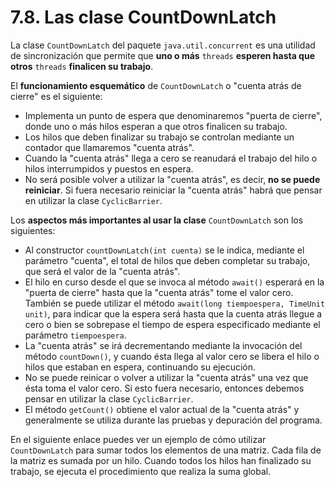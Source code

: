 # 7.8. Las clase CountDownLatch

 La clase `CountDownLatch` del paquete `java.util.concurrent` es una utilidad de sincronización que permite que **uno o más** `threads` **esperen hasta que otros** `threads` **finalicen su trabajo**.

 El **funcionamiento esquemático** de `CountDownLatch` o "cuenta atrás de cierre" es el siguiente:

* Implementa un punto de espera que denominaremos "puerta de cierre", donde uno o más hilos esperan a que otros finalicen su trabajo.
* Los hilos que deben finalizar su trabajo se controlan mediante un contador que llamaremos "cuenta atrás".
* Cuando la "cuenta atrás" llega a cero se reanudará el trabajo del hilo o hilos interrumpidos y puestos en espera.
* No será posible volver a utilizar la "cuenta atrás", es decir, **no se puede reiniciar**. Si fuera necesario reiniciar la "cuenta atrás" habrá que pensar en utilizar la clase `CyclicBarrier`.

 Los **aspectos más importantes al usar la clase** `CountDownLatch` son los siguientes:

* Al constructor `countDownLatch(int cuenta)` se le indica, mediante el parámetro "cuenta", el total de hilos que deben completar su trabajo, que será el valor de la "cuenta atrás".
* El hilo en curso desde el que se invoca al método `await()` esperará en la "puerta de cierre" hasta que la "cuenta atrás" tome el valor cero. También se puede utilizar el método `await(long tiempoespera, TimeUnit unit)`, para indicar que la espera será hasta que la cuenta atrás llegue a cero o bien se sobrepase el tiempo de espera especificado mediante el parámetro `tiempoespera`.
* La "cuenta atrás" se irá decrementando mediante la invocación del método `countDown()`, y cuando ésta llega al valor cero se libera el hilo o hilos que estaban en espera, continuando su ejecución.
* No se puede reinicar o volver a utilizar la "cuenta atrás" una vez que ésta toma el valor cero. Si esto fuera necesario, entonces debemos pensar en utilizar la clase `CyclicBarrier`.
* El método `getCount()` obtiene el valor actual de la "cuenta atrás" y generalmente se utiliza durante las pruebas y depuración del programa.

 En el siguiente enlace puedes ver un ejemplo de cómo utilizar `CountDownLatch` para sumar todos los elementos de una matriz. Cada fila de la matriz es sumada por un hilo. Cuando todos los hilos han finalizado su trabajo, se ejecuta el procedimiento que realiza la suma global.

